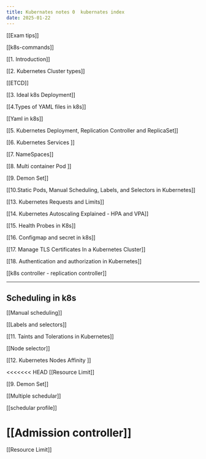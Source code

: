 ```yaml
---
title: Kubernates notes 0  kubernates index
date: 2025-01-22
---
```


[[Exam tips]]

[[k8s-commands]]

[[1. Introduction]]

[[2. Kubernetes Cluster types]]

[[ETCD]]

[[3. Ideal k8s Deployment]]

[[4.Types of YAML files in k8s]]

[[Yaml in k8s]]

[[5. Kubernetes Deployment, Replication Controller and ReplicaSet]]

[[6. Kubernetes Services ]]

[[7. NameSpaces]]

[[8. Multi container Pod ]]

[[9. Demon Set]]

[[10.Static Pods, Manual Scheduling, Labels, and Selectors in Kubernetes]]

[[13. Kubernetes Requests and Limits]]

[[14. Kubernetes Autoscaling Explained - HPA and VPA]]

[[15. Health Probes in K8s]]

[[16. Configmap and secret in k8s]]

[[17. Manage TLS Certificates In a Kubernetes Cluster]]

[[18. Authentication and authorization in Kubernetes]]

[[k8s controller - replication controller]]


---

## Scheduling in k8s

[[Manual scheduling]]

[[Labels and selectors]]

[[11. Taints and Tolerations in Kubernetes]]

[[Node selector]]

[[12. Kubernetes Nodes Affinity ]]

<<<<<<< HEAD
[[Resource Limit]]

[[9. Demon Set]]

[[Multiple schedular]]

[[schedular profile]]


 [[Admission controller]]
=======
[[Resource Limit]]


